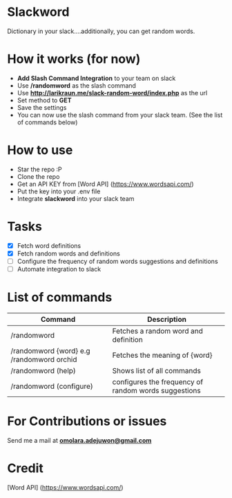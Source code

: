 # Slackword
Dictionary in your slack....additionally, you can get random words.

# How it works (for now)
* **Add Slash Command Integration** to your team on slack
* Use **/randomword** as the slash command
* Use **http://larikraun.me/slack-random-word/index.php** as the url
* Set method to **GET**
* Save the settings
* You can now use the slash command from your slack team. (See the list of commands below)

# How to use
* Star the repo :P
* Clone the repo
* Get an API KEY from [Word API] (https://www.wordsapi.com/)
* Put the key into your .env file
* Integrate **slackword** into your slack team

# Tasks
- [x] Fetch word definitions
- [x] Fetch random words and definitions
- [ ] Configure the frequency of random words suggestions and definitions
- [ ] Automate integration to slack

# List of commands
Command  | Description
------------- | -------------
/randomword  | Fetches a random word and definition
/randomword {word} e.g /randomword orchid  | Fetches the meaning of {word}
/randomword (help) | Shows list of all commands
/randomword (configure) | configures the frequency of random words suggestions

# For Contributions or issues
Send me a mail at **omolara.adejuwon@gmail.com**

# Credit
[Word API] (https://www.wordsapi.com/)
